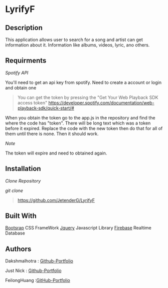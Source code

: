  LyrifyF
 ===============

 Description
 -------

 This application allows user to search for a song and artist can get information about it. Information like albums, videos, lyric, ano others.
 
Requirments
-------

*Spotify API*

You'll need to get an api key from spotify. Need to create a account or login and obtain one

>You can get the token by pressing the "Get Your Web Playback SDK access token" https://developer.spotify.com/documentation/web-playback-sdk/quick-start/# 

When you obtain the token go to the app.js in the repository  and  find the where the code has "token". There will be long text which was a token before it expired. Replace the code with the new token then do that for all of them until there is none. Then it should work.

*Note*

The token will expire and need to obtained again.

Installation 
----------

*Clone Repository*

*git clone*

> https://github.com/JetenderG/LyrifyF


Built With
--------

[Bootsrap](https://getbootstrap.com/) CSS FrameWork
[Jquery](https://jquery.com/) Javascript Library
[Firebase](https://firebase.google.com/?gclid=Cj0KCQjw9JzoBRDjARIsAGcdIDVwb8-Vct3rtW31BCL1nfRRqW62Arh8SoxPnN4KUxYHIIdE_f8B8v8aAlgXEALw_wcB) Realtime Database

Authors
-------

Dakshmalhotra : [Github-Portfolio](https://github.com/dakshmalhotra)

Just Nick : [Github-Portfolio](https://github.com/Mr-Ouya)

FeilongHuang :[GitHub-Portfolio](https://github.com/FeilongHuang)
